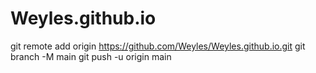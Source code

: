 # Weyles.github.io
git remote add origin https://github.com/Weyles/Weyles.github.io.git
git branch -M main
git push -u origin main
